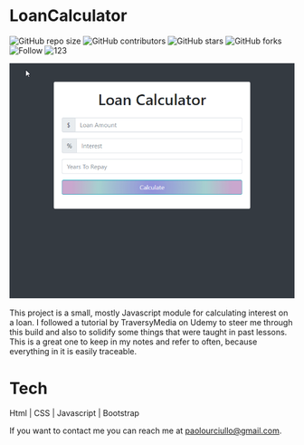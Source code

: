 # LoanCalculator

![GitHub repo size](https://img.shields.io/github/repo-size/paolourciullo/LoanCalculator)
![GitHub contributors](https://img.shields.io/github/contributors/paolourciullo/LoanCalculator)
![GitHub stars](https://img.shields.io/github/stars/paolourciullo/LoanCalculator?style=social)
![GitHub forks](https://img.shields.io/github/forks/paolourciullo/LoanCalculator?style=social)
![Follow](https://img.shields.io/twitter/follow/paolo__init__?style=social)
![123](https://img.shields.io/badge/NOOB%3F-Yes-yellow)



![pageGif](https://github.com/paolourciullo/LoanCalculator/blob/main/DqDvq3YefO.gif)



This project is a small, mostly Javascript module for calculating interest on a loan.  I followed a tutorial by TraversyMedia on Udemy to steer me through this build and also to solidify some things that were taught in past lessons.  This is a great one to keep in my notes and refer to often, because everything in it is easily traceable.

# Tech
Html | CSS | Javascript | Bootstrap

If you want to contact me you can reach me at <paolourciullo@gmail.com>.
